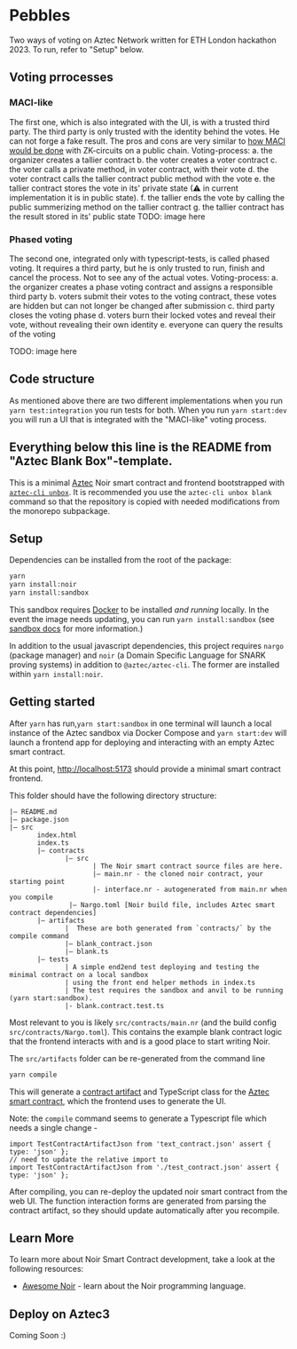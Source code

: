 # Pebbles
Two ways of voting on Aztec Network written for ETH London hackathon 2023. To run, refer to "Setup" below.

## Voting prrocesses
### MACI-like
The first one, which is also integrated with the UI, is with a trusted third party. The third party is only trusted with the identity behind the votes. He can not forge a fake result. The pros and cons are very similar to [how MACI would be done](https://medium.com/privacy-scaling-explorations/a-technical-introduction-to-maci-1-0-db95c3a9439a) with ZK-circuits on a public chain.
  Voting-process:
    a. the organizer creates a tallier contract
    b. the voter creates a voter contract
    c. the voter calls a private method, in voter contract, with their vote
    d. the voter contract calls the tallier contract public method with the vote
    e. the tallier contract stores the vote in its' private state (⚠ in current implementation it is in public state).
    f. the tallier ends the vote by calling the public summerizing method on the tallier contract
    g. the tallier contract has the result stored in its' public state
TODO: image here


### Phased voting
The second one, integrated only with typescript-tests, is called phased voting. It requires a third party, but he is only trusted to run, finish and cancel the process. Not to see any of the actual votes.
  Voting-process:
    a. the organizer creates a phase voting contract and assigns a responsible third party
    b. voters submit their votes to the voting contract, these votes are hidden but can not longer be changed after submission
    c. third party closes the voting phase
    d. voters burn their locked votes and reveal their vote, without revealing their own identity
    e. everyone can query the results of the voting

TODO: image here

## Code structure
As mentioned above there are two different implementations when you run `yarn test:integration` you run tests for both. When you run `yarn start:dev` you will run a UI that is integrated with the "MACI-like" voting process.



Everything below this line is the README from "Aztec Blank Box"-template.
---

This is a minimal [Aztec](https://aztec.network/) Noir smart contract and frontend bootstrapped with [`aztec-cli unbox`](https://github.com/AztecProtocol/aztec-packages/tree/master/yarn-project/cli). It is recommended you use the `aztec-cli unbox blank` command so that the repository is copied with needed modifications from the monorepo subpackage.

## Setup

Dependencies can be installed from the root of the package:

```bash
yarn
yarn install:noir
yarn install:sandbox
```

This sandbox requires [Docker](https://www.docker.com/) to be installed _and running_ locally. In the event the image needs updating, you can run `yarn install:sandbox` (see [sandbox docs](https://aztec-docs-dev.netlify.app/dev_docs/getting_started/sandbox) for more information.)

In addition to the usual javascript dependencies, this project requires `nargo` (package manager) and `noir` (a Domain Specific Language for SNARK proving systems) in addition to `@aztec/aztec-cli`. The former are installed within `yarn install:noir`.

## Getting started

After `yarn` has run,`yarn start:sandbox` in one terminal will launch a local instance of the Aztec sandbox via Docker Compose and `yarn start:dev` will launch a frontend app for deploying and interacting with an empty Aztec smart contract.

At this point, [http://localhost:5173](http://localhost:5173) should provide a minimal smart contract frontend.

This folder should have the following directory structure:

```
|— README.md
|— package.json
|— src
       index.html
       index.ts
       |— contracts
              |— src
                     | The Noir smart contract source files are here.
                     |— main.nr - the cloned noir contract, your starting point
                     |- interface.nr - autogenerated from main.nr when you compile
               |— Nargo.toml [Noir build file, includes Aztec smart contract dependencies]
       |— artifacts
              |  These are both generated from `contracts/` by the compile command
              |— blank_contract.json
              |— blank.ts
       |— tests
              | A simple end2end test deploying and testing the minimal contract on a local sandbox
              | using the front end helper methods in index.ts
              | The test requires the sandbox and anvil to be running (yarn start:sandbox).
              |- blank.contract.test.ts
```

Most relevant to you is likely `src/contracts/main.nr` (and the build config `src/contracts/Nargo.toml`). This contains the example blank contract logic that the frontend interacts with and is a good place to start writing Noir.

The `src/artifacts` folder can be re-generated from the command line

```bash
yarn compile
```

This will generate a [contract artifact](src/artifacts/test_contract.json) and TypeScript class for the [Aztec smart contract](src/contracts/main.nr), which the frontend uses to generate the UI.

Note: the `compile` command seems to generate a Typescript file which needs a single change -

```
import TestContractArtifactJson from 'text_contract.json' assert { type: 'json' };
// need to update the relative import to
import TestContractArtifactJson from './test_contract.json' assert { type: 'json' };
```

After compiling, you can re-deploy the updated noir smart contract from the web UI. The function interaction forms are generated from parsing the contract artifact, so they should update automatically after you recompile.

## Learn More

To learn more about Noir Smart Contract development, take a look at the following resources:

- [Awesome Noir](https://github.com/noir-lang/awesome-noir) - learn about the Noir programming language.

## Deploy on Aztec3

Coming Soon :)
